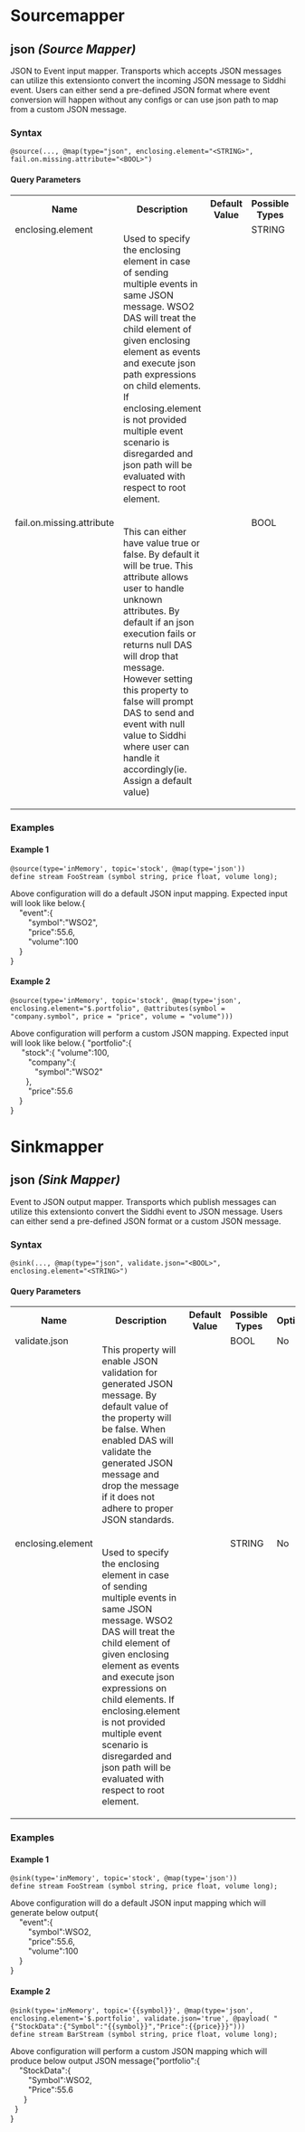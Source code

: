 # Sourcemapper

## json _(Source Mapper)_

<p style="word-wrap: break-word">JSON to Event input mapper. Transports which accepts JSON messages can utilize this extensionto convert the incoming JSON message to Siddhi event. Users can either send a pre-defined JSON format where event conversion will happen without any configs or can use json path to map from a custom JSON message.</p>

### Syntax

```
@source(..., @map(type="json", enclosing.element="<STRING>", fail.on.missing.attribute="<BOOL>")
```

#### Query Parameters

<table>
    <tr>
        <th>Name</th>
        <th>Description</th>
        <th>Default Value</th>
        <th>Possible Types</th>
        <th>Optional</th>
        <th>Dynamic</th>
    </tr>
    <tr>
        <td valign="top">enclosing.element</td>
        <td valign="top"><p style="word-wrap: break-word">Used to specify the enclosing element in case of sending multiple events in same JSON message. WSO2 DAS will treat the child element of given enclosing element as events and execute json path expressions on child elements. If enclosing.element is not provided multiple event scenario is disregarded and json path will be evaluated with respect to root element.</p></td>
        <td valign="top"></td>
        <td valign="top">STRING</td>
        <td valign="top">No</td>
        <td valign="top">No</td>
    </tr>
    <tr>
        <td valign="top">fail.on.missing.attribute</td>
        <td valign="top"><p style="word-wrap: break-word">This can either have value true or false. By default it will be true. This attribute allows user to handle unknown attributes. By default if an json execution fails or returns null DAS will drop that message. However setting this property to false will prompt DAS to send and event with null value to Siddhi where user can handle it accordingly(ie. Assign a default value)</p></td>
        <td valign="top"></td>
        <td valign="top">BOOL</td>
        <td valign="top">No</td>
        <td valign="top">No</td>
    </tr>
</table>



### Examples

#### Example 1

```
@source(type='inMemory', topic='stock', @map(type='json'))
define stream FooStream (symbol string, price float, volume long);

```
<p style="word-wrap: break-word">Above configuration will do a default JSON input mapping. Expected input will look like below.{<br>&nbsp;&nbsp;&nbsp;&nbsp;"event":{<br>&nbsp;&nbsp;&nbsp;&nbsp;&nbsp;&nbsp;&nbsp;&nbsp;"symbol":"WSO2",<br>&nbsp;&nbsp;&nbsp;&nbsp;&nbsp;&nbsp;&nbsp;&nbsp;"price":55.6,<br>&nbsp;&nbsp;&nbsp;&nbsp;&nbsp;&nbsp;&nbsp;&nbsp;"volume":100<br>&nbsp;&nbsp;&nbsp;&nbsp;}<br>}<br></p>

#### Example 2

```
@source(type='inMemory', topic='stock', @map(type='json', enclosing.element="$.portfolio", @attributes(symbol = "company.symbol", price = "price", volume = "volume")))
```
<p style="word-wrap: break-word">Above configuration will perform a custom JSON mapping. Expected input will look like below.{ "portfolio":{<br>&nbsp;&nbsp;&nbsp;&nbsp;&nbsp;"stock":{        "volume":100,<br>&nbsp;&nbsp;&nbsp;&nbsp;&nbsp;&nbsp;&nbsp;&nbsp;"company":{<br>&nbsp;&nbsp;&nbsp;&nbsp;&nbsp;&nbsp;&nbsp;&nbsp;&nbsp;&nbsp;&nbsp;"symbol":"WSO2"<br>&nbsp;&nbsp;&nbsp;&nbsp;&nbsp;&nbsp;&nbsp;},<br>&nbsp;&nbsp;&nbsp;&nbsp;&nbsp;&nbsp;&nbsp;&nbsp;"price":55.6<br>&nbsp;&nbsp;&nbsp;&nbsp;}<br>}</p>

# Sinkmapper

## json _(Sink Mapper)_

<p style="word-wrap: break-word">Event to JSON output mapper. Transports which publish  messages can utilize this extensionto convert the Siddhi event to JSON message. Users can either send a pre-defined JSON format or a custom JSON message.</p>

### Syntax

```
@sink(..., @map(type="json", validate.json="<BOOL>", enclosing.element="<STRING>")
```

#### Query Parameters

<table>
    <tr>
        <th>Name</th>
        <th>Description</th>
        <th>Default Value</th>
        <th>Possible Types</th>
        <th>Optional</th>
        <th>Dynamic</th>
    </tr>
    <tr>
        <td valign="top">validate.json</td>
        <td valign="top"><p style="word-wrap: break-word">This property will enable JSON validation for generated JSON message. By default value of the property will be false. When enabled DAS will validate the generated JSON message and drop the message if it does not adhere to proper JSON standards. </p></td>
        <td valign="top"></td>
        <td valign="top">BOOL</td>
        <td valign="top">No</td>
        <td valign="top">No</td>
    </tr>
    <tr>
        <td valign="top">enclosing.element</td>
        <td valign="top"><p style="word-wrap: break-word">Used to specify the enclosing element in case of sending multiple events in same JSON message. WSO2 DAS will treat the child element of given enclosing element as events and execute json expressions on child elements. If enclosing.element is not provided multiple event scenario is disregarded and json path will be evaluated with respect to root element.</p></td>
        <td valign="top"></td>
        <td valign="top">STRING</td>
        <td valign="top">No</td>
        <td valign="top">No</td>
    </tr>
</table>



### Examples

#### Example 1

```
@sink(type='inMemory', topic='stock', @map(type='json'))
define stream FooStream (symbol string, price float, volume long);

```
<p style="word-wrap: break-word">Above configuration will do a default JSON input mapping which will generate below output{<br>&nbsp;&nbsp;&nbsp;&nbsp;"event":{<br>&nbsp;&nbsp;&nbsp;&nbsp;&nbsp;&nbsp;&nbsp;&nbsp;"symbol":WSO2,<br>&nbsp;&nbsp;&nbsp;&nbsp;&nbsp;&nbsp;&nbsp;&nbsp;"price":55.6,<br>&nbsp;&nbsp;&nbsp;&nbsp;&nbsp;&nbsp;&nbsp;&nbsp;"volume":100<br>&nbsp;&nbsp;&nbsp;&nbsp;}<br>}<br></p>

#### Example 2

```
@sink(type='inMemory', topic='{{symbol}}', @map(type='json', enclosing.element='$.portfolio', validate.json='true', @payload( "{"StockData":{"Symbol":"{{symbol}}","Price":{{price}}}")))
define stream BarStream (symbol string, price float, volume long);
```
<p style="word-wrap: break-word">Above configuration will perform a custom JSON mapping which will produce below output JSON message{"portfolio":{<br>&nbsp;&nbsp;&nbsp;&nbsp;"StockData":{<br>&nbsp;&nbsp;&nbsp;&nbsp;&nbsp;&nbsp;&nbsp;&nbsp;"Symbol":WSO2,<br>&nbsp;&nbsp;&nbsp;&nbsp;&nbsp;&nbsp;&nbsp;&nbsp;"Price":55.6<br>&nbsp;&nbsp;&nbsp;&nbsp;&nbsp;&nbsp;}<br>&nbsp;&nbsp;}<br>}</p>

